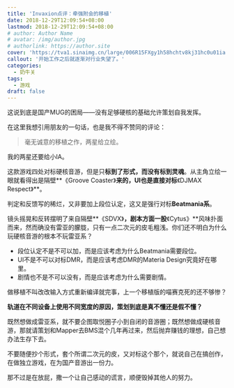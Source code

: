 ```yaml
---
title: 'Invaxion点评：牵强附会的移植'
date: 2018-12-29T12:09:54+08:00
lastmod: 2018-12-29T12:09:54+08:00
# author: Author Name
# avatar: /img/author.jpg
# authorlink: https://author.site
cover: 'https://tva1.sinaimg.cn/large/006R15FXgy1h58hchtv8kj31hc0u01ia.jpg'
callout: '开始工作之后就逐渐对行业失望了。'
categories:
  - 奶牛关
tags:
  - 游戏
draft: false
---
```


这说到底是国产MUG的困局——没有足够硬核的基础允许策划自我发挥。

<!--more-->

在这里我想引用朋友的一句话，也是我不得不赞同的评论：

> 毫无诚意的移植之作，两星给立绘。

我的两星还要给小IA。

这款游戏四处对标硬核音游，但是只**标到了形式，而没有标到灵魂**。从主角立绘一眼就看得出是隔壁**《Groove Coaster》**来的，UI也是直接对标**《DJMAX Respect》**。

判定和反馈写的稀烂，又非要加上段位认定，这又是强行对标**Beatmania系**。

镜头摇晃和反转摆明了来自隔壁**《SDVX》**，剧本方面一股**《Cytus》**风味扑面而来，然而确没有雷亚的朦胧，只有一点二次元的皮毛粗浅。你们还不明白为什么玩硬核音游的根本不玩雷亚系？

*   段位认定不是不可以加，而是应该考虑为什么Beatmania需要段位。
*   UI不是不可以对标DMR，而是应该考虑DMR的Materia Design究竟好在哪里。
*   剧情也不是不可以没有，而是应该考虑为什么需要剧情。

做移植不叫改改输入方式重新编译就完事，上一个移植版的喵赛克死的还不够惨？

**轨道在不同设备上使用不同宽度的原因，策划到底是真不懂还是假不懂？**

既然想做成雷亚系，就不要企图取悦圈子小到自闭的音游圈；既然想做成硬核音游，那就请策划和Mapper去BMS混个几年再过来，然后抛弃赚钱的理想，自己想办法生存下去。

不要随便抄个形式，套个所谓二次元的皮，又对标这个那个，就说自己在搞创作，在做独立游戏，在为国产音游出一份力。

那不过是在放屁，撒一个让自己感动的谎言，顺便毁掉其他人的努力。
